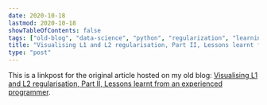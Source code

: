 ```yaml
---
date: 2020-10-18
lastmod: 2020-10-18
showTableOfContents: false
tags: ["old-blog", "data-science", "python", "regularization", "learning"]
title: "Visualising L1 and L2 regularisation, Part II, Lessons learnt from an experienced programmer"
type: "post"
---
```


This is a linkpost for the original article hosted on my old blog: [Visualising L1 and L2 regularisation, Part II, Lessons learnt from an experienced programmer](https://lovkush-a.github.io/data%20science/python/2020/10/18/l1l2reg2.html). 